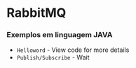 # RabbitMQ

### Exemplos em linguagem JAVA

* `Helloword` - View code for more details
* `Publish/Subscribe` - Wait
